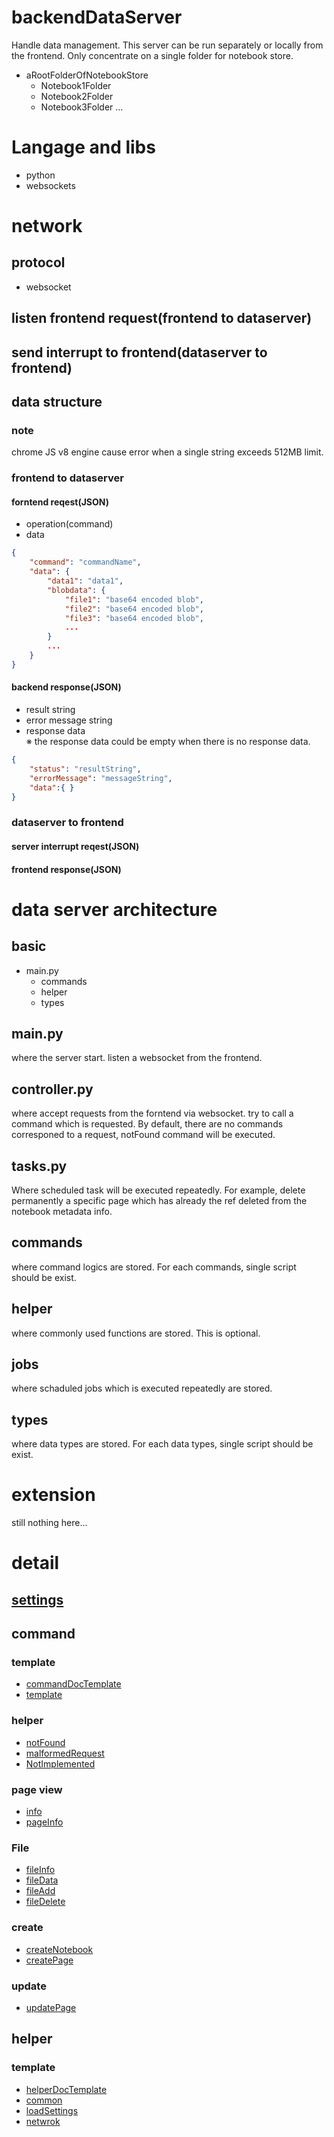 
# backendDataServer
 Handle data management. This server can be run separately or locally from the frontend. Only concentrate on a single folder for notebook store.

- aRootFolderOfNotebookStore
    - Notebook1Folder
    - Notebook2Folder
    - Notebook3Folder
    ...

# Langage and libs
- python
- websockets

# network
## protocol
- websocket

## listen frontend request(frontend to dataserver)

## send interrupt to frontend(dataserver to frontend)

## data structure
### note
 chrome JS v8 engine cause error when a single string exceeds 512MB limit.
### frontend to dataserver
#### forntend reqest(JSON)
- operation(command)
- data
```json
{
    "command": "commandName",
    "data": {
        "data1": "data1",
        "blobdata": {
            "file1": "base64 encoded blob", 
            "file2": "base64 encoded blob", 
            "file3": "base64 encoded blob", 
            ...
        }
        ...
    }
}
```
#### backend response(JSON)
- result string
- error message string
- response data  
※ the response data could be empty when there is no response data.
```json
{
    "status": "resultString",
    "errorMessage": "messageString",
    "data":{ }
}
```


### dataserver to frontend
#### server interrupt reqest(JSON)


#### frontend response(JSON)



# data server architecture
## basic
- main.py
    - commands
    - helper
    - types

## main.py
 where the server start. listen a websocket from the frontend.

## controller.py
 where accept requests from the forntend via websocket. try to call a command which is requested. By default, there are no commands corresponed to a request, notFound command will be executed. 

## tasks.py
 Where scheduled task will be executed repeatedly. For example, delete permanently a specific page which has already the ref deleted from the notebook metadata info.

## commands
 where command logics are stored. For each commands, single script should be exist. 

## helper
 where commonly used functions are stored. This is optional.

## jobs
 where schaduled jobs which is executed repeatedly are stored.

## types
 where data types are stored. For each data types, single script should be exist.



# extension
 still nothing here...


# detail
## [settings](./settings.md)

## command
### template
- [commandDocTemplate](./basicCommand/commandDocTemplate.md)
- [template](./basicCommand/template.md)
### helper
- [notFound](./basicCommand/helper/notFound.md)
- [malformedRequest](./basicCommand/helper/malformedRequest.md)
- [NotImplemented](./basicCommand/helper/NotImplemented.md)
### page view
- [info](./basicCommand/info.md)
- [pageInfo](./basicCommand/pageInfo.md)
### File 
- [fileInfo](./basicCommand/fileInfo.md)
- [fileData](./basicCommand/fileData.md)
- [fileAdd](./basicCommand/fileAdd.md)
- [fileDelete](./basicCommand/fileDelete.md)
### create
- [createNotebook](./basicCommand/createNotebook.md)
- [createPage](./basicCommand/createPage.md)
### update
- [updatePage](./basicCommand/updatePage.md)


## helper
### template
- [helperDocTemplate](./basicHelper/helperDocTemplate.md)
- [common](./basicHelper/common.md)
- [loadSettings](./basicHelper/loadSettings.md)
- [netwrok](./basicHelper/netwrok.md)
